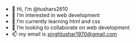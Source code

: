 - 👋 Hi, I’m @tushars2610
- 👀 I’m interested in web development
- 🌱 I’m currently learning html and css
- 💞️ I’m looking to collaborate on web development
- 📫 my email is singhtushar1970@gmail.com

<!---
tushars2610/tushars2610 is a ✨ special ✨ repository because its `README.md` (this file) appears on your GitHub profile.
You can click the Preview link to take a look at your changes.
--->
